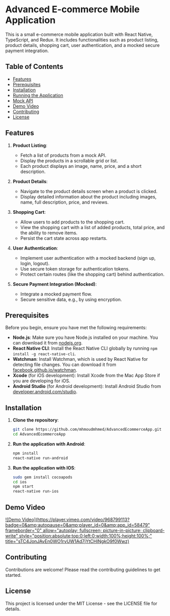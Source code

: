 # Advanced E-commerce Mobile Application

This is a small e-commerce mobile application built with React Native, TypeScript, and Redux. It includes functionalities such as product listing, product details, shopping cart, user authentication, and a mocked secure payment integration.

## Table of Contents

- [Features](#features)
- [Prerequisites](#prerequisites)
- [Installation](#installation)
- [Running the Application](#running-the-application)
- [Mock API](#mock-api)
- [Demo Video](#demo-video)
- [Contributing](#contributing)
- [License](#license)

## Features

1. **Product Listing**:
   - Fetch a list of products from a mock API.
   - Display the products in a scrollable grid or list.
   - Each product displays an image, name, price, and a short description.

2. **Product Details**:
   - Navigate to the product details screen when a product is clicked.
   - Display detailed information about the product including images, name, full description, price, and reviews.

3. **Shopping Cart**:
   - Allow users to add products to the shopping cart.
   - View the shopping cart with a list of added products, total price, and the ability to remove items.
   - Persist the cart state across app restarts.

4. **User Authentication**:
   - Implement user authentication with a mocked backend (sign up, login, logout).
   - Use secure token storage for authentication tokens.
   - Protect certain routes (like the shopping cart) behind authentication.

5. **Secure Payment Integration (Mocked)**:
   - Integrate a mocked payment flow.
   - Secure sensitive data, e.g., by using encryption.

## Prerequisites

Before you begin, ensure you have met the following requirements:

- **Node.js**: Make sure you have Node.js installed on your machine. You can download it from [nodejs.org](https://nodejs.org/).
- **React Native CLI**: Install the React Native CLI globally by running `npm install -g react-native-cli`.
- **Watchman**: Install Watchman, which is used by React Native for detecting file changes. You can download it from [facebook.github.io/watchman](https://facebook.github.io/watchman/docs/install.html).
- **Xcode** (for iOS development): Install Xcode from the Mac App Store if you are developing for iOS.
- **Android Studio** (for Android development): Install Android Studio from [developer.android.com/studio](https://developer.android.com/studio).

## Installation

1. **Clone the repository**:
   ```bash
   git clone https://github.com/mhmoudmhmed/AdvancedEcommerceApp.git
   cd AdvancedEcommerceApp

2. **Run the application with Android**:
   ```bash
   npm install
   react-native run-android

3. **Run the application with IOS**:
   ```bash
   sudo gem install cocoapods
   cd ios
   npm start
   react-native run-ios

## Demo Video

[![Demo Video](https://player.vimeo.com/video/968799113?badge=0&amp;autopause=0&amp;player_id=0&amp;app_id=58479" frameborder="0" allow="autoplay; fullscreen; picture-in-picture; clipboard-write" style="position:absolute;top:0;left:0;width:100%;height:100%;" title="sTC4JonJAvEn0WO1rvUW1Ad7jYtCHlNgkO9f0Wwz)](https://player.vimeo.com/api/player.js)

## Contributing
Contributions are welcome! Please read the contributing guidelines to get started.

## License
This project is licensed under the MIT License - see the LICENSE file for details.
